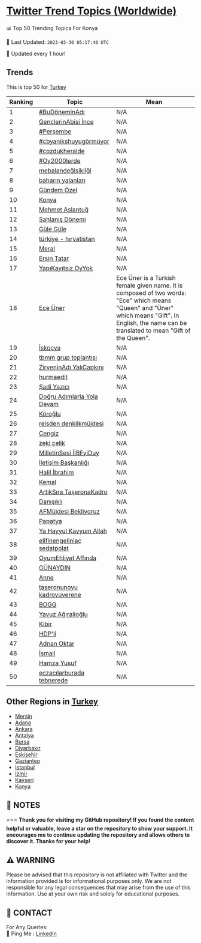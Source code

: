[Twitter Trend Topics (Worldwide)](https://github.com/ErcinDedeoglu/Twitter-Trend-Topics)
==========


📊 Top 50 Trending Topics For Konya

📆 Last Updated: `2023-03-30 05:17:40 UTC`

🔧 Updated every 1 hour!


## Trends

This is top 50 for [Turkey](</Turkey>)

| Ranking | Topic | Mean |
| ------- | ------------ | ------------ |
| 1 | [#BuDöneminAdı](http://twitter.com/search?q=%23BuD%c3%b6neminAd%c4%b1) | N/A |
| 2 | [GençlerinAbisi İnce](http://twitter.com/search?q=Gen%c3%a7lerinAbisi+%c4%b0nce) | N/A |
| 3 | [#Perşembe](http://twitter.com/search?q=%23Per%c5%9fembe) | N/A |
| 4 | [#cbyanikshuyugörmüyor](http://twitter.com/search?q=%23cbyanikshuyug%c3%b6rm%c3%bcyor) | N/A |
| 5 | [#cozdukheralde](http://twitter.com/search?q=%23cozdukheralde) | N/A |
| 6 | [#Oy2000lerde](http://twitter.com/search?q=%23Oy2000lerde) | N/A |
| 7 | [mebalandeğişikliği](http://twitter.com/search?q=mebalande%c4%9fi%c5%9fikli%c4%9fi) | N/A |
| 8 | [baharın yalanları](http://twitter.com/search?q=bahar%c4%b1n+yalanlar%c4%b1) | N/A |
| 9 | [Gündem Özel](http://twitter.com/search?q=G%c3%bcndem+%c3%96zel) | N/A |
| 10 | [Konya](http://twitter.com/search?q=Konya) | N/A |
| 11 | [Mehmet Aslantuğ](http://twitter.com/search?q=Mehmet+Aslantu%c4%9f) | N/A |
| 12 | [Şahlanış Dönemi](http://twitter.com/search?q=%c5%9eahlan%c4%b1%c5%9f+D%c3%b6nemi) | N/A |
| 13 | [Güle Güle](http://twitter.com/search?q=G%c3%bcle+G%c3%bcle) | N/A |
| 14 | [türkiye - hırvatistan](http://twitter.com/search?q=t%c3%bcrkiye+-+h%c4%b1rvatistan) | N/A |
| 15 | [Meral](http://twitter.com/search?q=Meral) | N/A |
| 16 | [Ersin Tatar](http://twitter.com/search?q=Ersin+Tatar) | N/A |
| 17 | [YapıKayıtsız OyYok](http://twitter.com/search?q=Yap%c4%b1Kay%c4%b1ts%c4%b1z+OyYok) | N/A |
| 18 | [Ece Üner](http://twitter.com/search?q=Ece+%c3%9cner) | Ece Üner is a Turkish female given name. It is composed of two words: "Ece" which means "Queen" and "Üner" which means "Gift". In English, the name can be translated to mean "Gift of the Queen". |
| 19 | [İskoçya](http://twitter.com/search?q=%c4%b0sko%c3%a7ya) | N/A |
| 20 | [tbmm grup toplantısı](http://twitter.com/search?q=tbmm+grup+toplant%c4%b1s%c4%b1) | N/A |
| 21 | [ZirveninAdı YalıÇapkını](http://twitter.com/search?q=ZirveninAd%c4%b1+Yal%c4%b1%c3%87apk%c4%b1n%c4%b1) | N/A |
| 22 | [hurmaedit](http://twitter.com/search?q=hurmaedit) | N/A |
| 23 | [Şadi Yazıcı](http://twitter.com/search?q=%c5%9eadi+Yaz%c4%b1c%c4%b1) | N/A |
| 24 | [Doğru Adımlarla Yola Devam](http://twitter.com/search?q=Do%c4%9fru+Ad%c4%b1mlarla+Yola+Devam) | N/A |
| 25 | [Köroğlu](http://twitter.com/search?q=K%c3%b6ro%c4%9flu) | N/A |
| 26 | [reisden denklikmüjdesi](http://twitter.com/search?q=reisden+denklikm%c3%bcjdesi) | N/A |
| 27 | [Cengiz](http://twitter.com/search?q=Cengiz) | N/A |
| 28 | [zeki çelik](http://twitter.com/search?q=zeki+%c3%a7elik) | N/A |
| 29 | [MilletinSesi İİBFyiDuy](http://twitter.com/search?q=MilletinSesi+%c4%b0%c4%b0BFyiDuy) | N/A |
| 30 | [İletişim Başkanlığı](http://twitter.com/search?q=%c4%b0leti%c5%9fim+Ba%c5%9fkanl%c4%b1%c4%9f%c4%b1) | N/A |
| 31 | [Halil İbrahim](http://twitter.com/search?q=Halil+%c4%b0brahim) | N/A |
| 32 | [Kemal](http://twitter.com/search?q=Kemal) | N/A |
| 33 | [ArtıkSıra TaşeronaKadro](http://twitter.com/search?q=Art%c4%b1kS%c4%b1ra+Ta%c5%9feronaKadro) | N/A |
| 34 | [Danışıklı](http://twitter.com/search?q=Dan%c4%b1%c5%9f%c4%b1kl%c4%b1) | N/A |
| 35 | [AFMüjdesi Bekliyoruz](http://twitter.com/search?q=AFM%c3%bcjdesi+Bekliyoruz) | N/A |
| 36 | [Papatya](http://twitter.com/search?q=Papatya) | N/A |
| 37 | [Ya Hayyul Kayyum Allah](http://twitter.com/search?q=Ya+Hayyul+Kayyum+Allah) | N/A |
| 38 | [elifinengeliniaç sedatpolat](http://twitter.com/search?q=elifinengelinia%c3%a7+sedatpolat) | N/A |
| 39 | [OyumEhliyet Affında](http://twitter.com/search?q=OyumEhliyet+Aff%c4%b1nda) | N/A |
| 40 | [GÜNAYDIN](http://twitter.com/search?q=G%c3%9cNAYDIN) | N/A |
| 41 | [Anne](http://twitter.com/search?q=Anne) | N/A |
| 42 | [taşeronunoyu kadroyuverene](http://twitter.com/search?q=ta%c5%9feronunoyu+kadroyuverene) | N/A |
| 43 | [BOGG](http://twitter.com/search?q=BOGG) | N/A |
| 44 | [Yavuz Ağıralioğlu](http://twitter.com/search?q=Yavuz+A%c4%9f%c4%b1ralio%c4%9flu) | N/A |
| 45 | [Kibir](http://twitter.com/search?q=Kibir) | N/A |
| 46 | [HDP'li](http://twitter.com/search?q=HDP%27li) | N/A |
| 47 | [Adnan Oktar](http://twitter.com/search?q=Adnan+Oktar) | N/A |
| 48 | [İsmail](http://twitter.com/search?q=%c4%b0smail) | N/A |
| 49 | [Hamza Yusuf](http://twitter.com/search?q=Hamza+Yusuf) | N/A |
| 50 | [eczacılarburada tebnerede](http://twitter.com/search?q=eczac%c4%b1larburada+tebnerede) | N/A |



## Other Regions in [Turkey](</Turkey>)

* [Mersin](</Turkey/Mersin.md>)
* [Adana](</Turkey/Adana.md>)
* [Ankara](</Turkey/Ankara.md>)
* [Antalya](</Turkey/Antalya.md>)
* [Bursa](</Turkey/Bursa.md>)
* [Diyarbakır](</Turkey/Diyarbakır.md>)
* [Eskişehir](</Turkey/Eskişehir.md>)
* [Gaziantep](</Turkey/Gaziantep.md>)
* [Istanbul](</Turkey/Istanbul.md>)
* [Izmir](</Turkey/Izmir.md>)
* [Kayseri](</Turkey/Kayseri.md>)
* [Konya](</Turkey/Konya.md>)



## 📝 NOTES

⭐⭐⭐ **Thank you for visiting my GitHub repository! If you found the content helpful or valuable, leave a star on the repository to show your support. It encourages me to continue updating the repository and allows others to discover it. Thanks for your help!**


## ⚠️ WARNING

Please be advised that this repository is not affiliated with Twitter and the information provided is for informational purposes only. We are not responsible for any legal consequences that may arise from the use of this information. Use at your own risk and solely for educational purposes.


## 📨 CONTACT

 For Any Queries:  
            🏓 Ping Me : [LinkedIn](https://www.linkedin.com/in/ercindedeoglu/)
